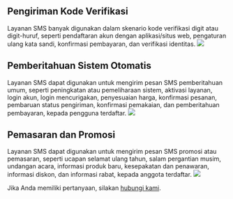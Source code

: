 ## Pengiriman Kode Verifikasi

Layanan SMS banyak digunakan dalam skenario kode verifikasi digit atau digit-huruf, seperti pendaftaran akun dengan aplikasi/situs web, pengaturan ulang kata sandi, konfirmasi pembayaran, dan verifikasi identitas.
![](https://qcloudimg.tencent-cloud.cn/raw/aa21aa7062bd5d2a10f9f1cd44ac4cba.png)

## Pemberitahuan Sistem Otomatis

Layanan SMS dapat digunakan untuk mengirim pesan SMS pemberitahuan umum, seperti peningkatan atau pemeliharaan sistem, aktivasi layanan, login akun, login mencurigakan, penyesuaian harga, konfirmasi pesanan, pembaruan status pengiriman, konfirmasi pemakaian, dan pemberitahuan pembayaran, kepada pengguna terdaftar.
![](https://qcloudimg.tencent-cloud.cn/raw/d984aa7ea5132c9fbfceab061f9f353b.png)

## Pemasaran dan Promosi

Layanan SMS dapat digunakan untuk mengirim pesan SMS promosi atau pemasaran, seperti ucapan selamat ulang tahun, salam pergantian musim, undangan acara, informasi produk baru, kesepakatan dan penawaran, informasi diskon, dan informasi rabat, kepada anggota terdaftar.
![](https://qcloudimg.tencent-cloud.cn/raw/04dd31bd9ab3ad221c4c20fe07bffb60.png)

Jika Anda memiliki pertanyaan, silakan [hubungi kami](https://intl.cloud.tencent.com/contact-us).
